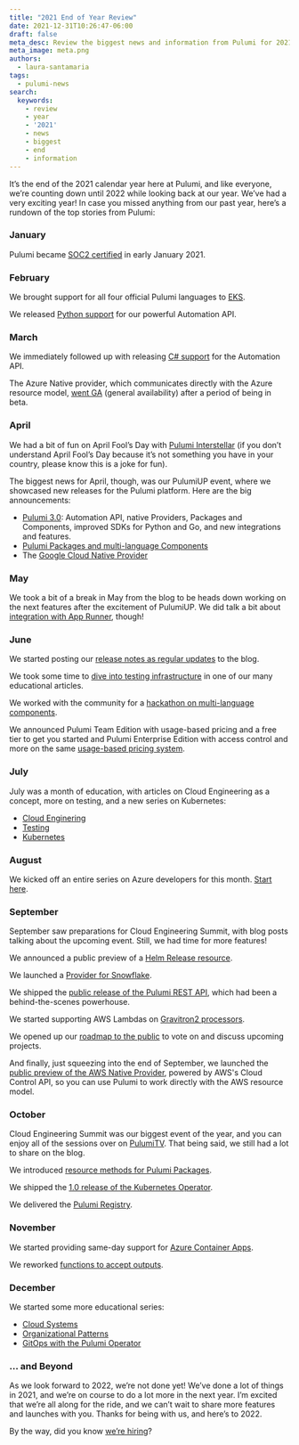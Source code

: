 ```yaml
---
title: "2021 End of Year Review"
date: 2021-12-31T10:26:47-06:00
draft: false
meta_desc: Review the biggest news and information from Pulumi for 2021.
meta_image: meta.png
authors:
  - laura-santamaria
tags:
  - pulumi-news
search:
  keywords:
    - review
    - year
    - '2021'
    - news
    - biggest
    - end
    - information
---
```


It’s the end of the 2021 calendar year here at Pulumi, and like everyone, we’re counting down until 2022 while looking back at our year. We’ve had a very exciting year! In case you missed anything from our past year, here’s a rundown of the top stories from Pulumi:

### January

Pulumi became [SOC2 certified](/blog/pulumis-soc-2-milestone/) in early January 2021.

### February

We brought support for all four official Pulumi languages to [EKS](/blog/create-eks-clusters-in-your-favorite-language/).

We released [Python support](/blog/automation-api-python/) for our powerful Automation API.

### March

We immediately followed up with releasing [C# support](/blog/automation-api-dotnet) for the Automation API.

The Azure Native provider, which communicates directly with the Azure resource model, [went GA](/blog/full-coverage-of-azure-resources-with-azure-native/) (general availability) after a period of being in beta.

### April

We had a bit of fun on April Fool’s Day with [Pulumi Interstellar](/blog/pulumi-interstellar/) (if you don’t understand April Fool’s Day because it’s not something you have in your country, please know this is a joke for fun).

The biggest news for April, though, was our PulumiUP event, where we showcased new releases for the Pulumi platform. Here are the big announcements:

* [Pulumi 3.0](/blog/pulumi-3-0/): Automation API, native Providers, Packages and Components, improved SDKs for Python and Go, and new integrations and features.
* [Pulumi Packages and multi-language Components](/blog/pulumiup-pulumi-packages-multi-language-components/)
* The [Google Cloud Native Provider](/blog/pulumiup-google-native-provider/)

### May

We took a bit of a break in May from the blog to be heads down working on the next features after the excitement of PulumiUP. We did talk a bit about [integration with App Runner](/blog/deploy-applications-with-aws-app-runner/), though!

### June

We started posting our [release notes as regular updates](/blog/pulumi-release-notes-m57/) to the blog.

We took some time to [dive into testing infrastructure](/blog/infrastructure-testing-concepts/) in one of our many educational articles.

We worked with the community for a [hackathon on multi-language components](/blog/multi-lang-hackathon/).

We announced Pulumi Team Edition with usage-based pricing and a free tier to get you started and Pulumi Enterprise Edition with access control and more on the same [usage-based pricing system](/blog/announcing-new-usage-based-pricing-for-your-whole-team/).

### July

July was a month of education, with articles on Cloud Engineering as a concept, more on testing, and a new series on Kubernetes:

* [Cloud Enginering](/blog/what-exactly-is-cloud-engineering/)
* [Testing](/blog/testing-in-practice/)
* [Kubernetes](/blog/kubernetes-fundamentals-part-one/)

### August

We kicked off an entire series on Azure developers for this month. [Start here](/blog/top-5-things-for-azure-devs-intro/).

### September

September saw preparations for Cloud Engineering Summit, with blog posts talking about the upcoming event. Still, we had time for more features!

We announced a public preview of a [Helm Release resource](/blog/full-access-to-helm-features-through-new-helm-release-resource-for-kubernetes/).

We launched a [Provider for Snowflake](/blog/snowflake-provider-launch/).

We shipped the [public release of the Pulumi REST API](/blog/pulumi-rest-api/), which had been a behind-the-scenes powerhouse.

We started supporting AWS Lambdas on [Gravitron2 processors](/blog/aws-lambda-functions-powered-by-graviton2/).

We opened up our [roadmap to the public](/blog/relaunching-pulumis-public-roadmap/) to vote on and discuss upcoming projects.

And finally, just squeezing into the end of September, we launched the [public preview of the AWS Native Provider](/blog/announcing-aws-native/), powered by AWS's Cloud Control API, so you can use Pulumi to work directly with the AWS resource model.

### October

Cloud Engineering Summit was our biggest event of the year, and you can enjoy all of the sessions over on [PulumiTV](https://youtube.com/playlist?list=PLyy8Vx2ZoWlodkVaCTO3Y-3vya68J2c6y). That being said, we still had a lot to share on the blog.

We introduced [resource methods for Pulumi Packages](/blog/resource-methods-for-pulumi-packages/).

We shipped the [1.0 release of the Kubernetes Operator](/blog/pulumi-kubernetes-operator-1-0/).

We delivered the [Pulumi Registry](/blog/introducing-pulumi-registry/).

### November

We started providing same-day support for [Azure Container Apps](/blog/azure-container-apps/).

We reworked [functions to accept outputs](/blog/functions-accept-outputs/).

### December

We started some more educational series:

* [Cloud Systems](/blog/cloud-systems-part-one/)
* [Organizational Patterns](/blog/organizational-patterns-infra-repo/)
* [GitOps with the Pulumi Operator](/blog/improving-gitops-with-pulumi-operator/)

### … and Beyond

As we look forward to 2022, we’re not done yet! We’ve done a lot of things in 2021, and we’re on course to do a lot more in the next year. I’m excited that we’re all along for the ride, and we can’t wait to share more features and launches with you. Thanks for being with us, and here’s to 2022.

By the way, did you know [we’re hiring](/careers)?

